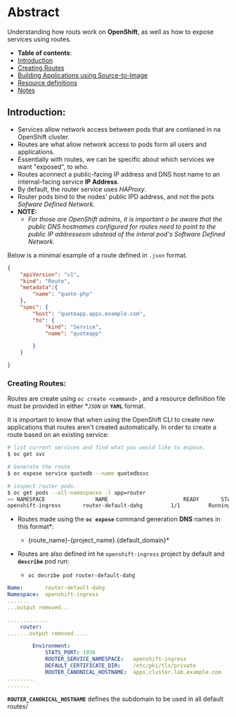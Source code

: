 # Abstract

Understanding how routs work on **OpenShift**, as well as how to expose services using routes.

-  **Table of contents**:
  - [Introduction](#introduction)
  - [Creating Routes](#creating-routes)
  - [Building Applications using Source-to-Image](#building-app-s2i)
  - [Resource definitions](#resource-definitions)
  - [Notes](#notes)

## Introduction:

- Services allow network access between pods that are contianed in na OpenShift cluster.
- Routes are what allow network access to pods form all users and applications. 
- Essentially with routes, we can be specific about which services we want "exposed", to who.
- Routes aconnect a public-facing IP address and DNS host name to an internal-facing service **IP Address**.
- By default, the router service uses *HAProxy*.
- Router pods bind to the nodes' public IPD address, and not the pots *Sofware Defined Network*.
- **NOTE:**
	- *For those are OpenShift admins, it is important o be aware that the public DNS hostnames configured for routes need to point to the public IP addressesm ubstead of the interal pod's Software Defined Network.*

Below is a minimal example of a route defined in `.json` format.

```json
{
	"apiVersion": "v1",
	"kind": "Route",
	"metadata":{
		"name": "quote-php"
	},
	"spec": {
		"host": "quoteapp.apps.example.com",
		"to": {
			"kind": "Service",
			"name": "quoteapp"

		}
	}

}
```

### Creating Routes:

Routes are create using `oc create <command>` , and a resource definition file must be provided in either **`JSON`* or **`YAML`** format.

It is important to know that when using the OpenShift CLI to create new applications that routes aren't created automatically. In order to create a route based on an existing service:

```bash
# list current services and find what you would like to expose.
$ oc get svc 

# Generate the route
$ oc expose service quotedb --name quotedbsvc

# inspect router pods.
$ oc get pods --all-namespaces -l app=router 
>> NAMESPACE 				NAME 						READY 		STATUS 		RESTARTS 		AGE
openshift-ingress		router-default-dahg			1/1			Running		1				4d
```
- Routes made using the **`oc expose`** command generation **DNS** names in this format*: 
	- {route_name}-{project_name}.{default_domain}*

- Routes are also defined int he `openshift-ingress` project by default and **`describe`** pod run:
	-  `oc decribe pod router-default-dahg`


``` yaml
Name:		router-default-dahg	 		
Namespace:	openshift-ingress
.......
...output removed...

.............
	router:
.......output removed.....

		Environment:
			STATS_PORT:	1936
			ROUTER_SERVICE_NAMESPACE: 	openshift-ingress
			DEFAULT_CERTIFICATE_DIR: 	/etc/pki/tls/private
			ROUTER_CANONICAL_HOSTNAME:	apps.cluster.lab.example.com
.........
.......
```

**`ROUTER_CANONICAL_HOSTNAME`** defines the subdomain to be used in all default routes/





